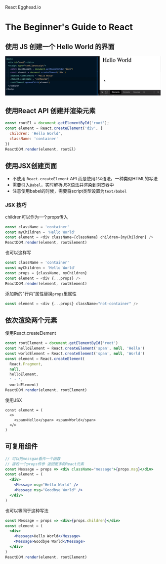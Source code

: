 React Egghead.io

# The Beginner's Guide to React

## 使用 JS 创建一个 Hello World 的界面

![1680921297476](.\assets\1680921297476.png)



## 使用React API 创建并渲染元素

```js
const rootEl = document.getElementById('root');
const element = React.createElement('div', {
  children: 'Hello World',
  className: 'container'
})
ReactDOM.render(element, rootEl)
```

## 使用JSX创建页面

- 不使用 `React.createElement` API 而是使用`JSX`语法，一种类似HTML的写法
- 需要引入`Babel`，实时解析JSX语法并渲染到浏览器中
- 注意使用babel的时候，需要将script类型设置为`text/babel`



### JSX 技巧

children可以作为一个props传入

```js
const className = 'container'
const myChildren = 'Hello World'
const element = <div className={className} children={myChildren} />
ReactDOM.render(element, rootElement)
```

也可以这样写

```js
const className = 'container'
const myChildren = 'Hello World'
const props = {className, myChildren}
const element = <div {...props} />
ReactDOM.render(element, rootElement)
```

添加新的"行内"属性替换`props`里属性

```js
const element = <div {...props} className="not-container" />
```



## 依次渲染两个元素

使用React.createElement

```js
const rootElement = document.getElementById('root')
const helloElement = React.createElement('span', null, 'Hello')
const worldElement = React.createElement('span', null, 'World')
const element = React.createElement(
  React.Fragment, 
  null, 
  helloElement,
  ' - ', 
  worldElement)
ReactDOM.render(element, rootElement)
```

使用JSX

```
const element = (
  <>
    <span>Hello</span> <span>World</span>
  </>
)
```

## 可复用组件

```jsx
// 可以把messgae看作一个函数
// 接收一个props传参 返回更多的React元素
const Message = props => <div className="message">{props.msg}</div>
const element = (
  <div>
    <Message msg="Hello World" />
    <Message msg="Goodbye World" />
  </div>
)
```

也可以等同于这种写法

```jsx
const Message = props => <div>{props.children}</div>
const element = (
  <div>
    <Message>Hello World</Message>
    <Message>Goodbye World</Message>
  </div>
)
ReactDOM.render(element, rootElement)
```

